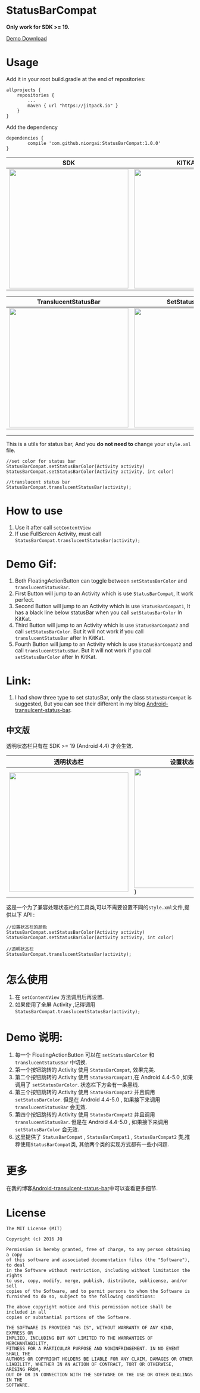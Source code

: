 # StatusBarCompat

**Only work for SDK >= 19.**

[Demo Download](http://fir.im/StatusBarCompat)

# Usage

Add it in your root build.gradle at the end of repositories:

	allprojects {
		repositories {
			...
			maven { url "https://jitpack.io" }
		}
	}
	 
Add the dependency

	dependencies {
	        compile 'com.github.niorgai:StatusBarCompat:1.0.0'
	}

SDK|KITKAT(19)|LOLLIPOP(21)
---|---|---
 |<img src="http://7sbqys.com1.z0.glb.clouddn.com/status_compat_19.gif" width="320x">|<img src="http://7sbqys.com1.z0.glb.clouddn.com/status_compat_21.gif" width="320x">

TranslucentStatusBar|SetStatusBarColor
---|---
<img src="http://7sbqys.com1.z0.glb.clouddn.com/fullScreen.png" width="320x">|<img src="http://7sbqys.com1.z0.glb.clouddn.com/Toolbar.png" width="320x">

 
---

This is a utils for status bar, And you **do not need to** change your `style.xml` file.

	//set color for status bar
	StatusBarCompat.setStatusBarColor(Activity activity)
	StatusBarCompat.setStatusBarColor(Activity activity, int color)
	
	//translucent status bar
	StatusBarCompat.translucentStatusBar(activity);
	
# How to use

1. Use it after call `setContentView` 
2. If use FullScreen Activity, must call `StatusBarCompat.translucentStatusBar(activity);`
	
# Demo Gif:
1. Both FloatingActionButton can toggle between `setStatusBarColor` and `translucentStatusBar`.
1. First Button will jump to an Activity which is use `StatusBarCompat`, It work perfect.
2. Second Button will jump to an Activity which is use `StatusBarCompat1`, It has a black line below statusBar when you call `setStatusBarColor` In KitKat.
3. Third Button will jump to an Activity which is use `StatusBarCompat2` and call `setStatusBarColor`. But it will not work if you call `translucentStatusBar` after In KitKat.
4. Fourth Button will jump to an Activity which is use `StatusBarCompat2` and call `translucentStatusBar`. But it will not work if you call `setStatusBarColor` after In KitKat.

# Link:
1. I had show three type to set statusBar, only the class `StatusBarCompat` is suggested, But you can see their different in my blog [Android-transulcent-status-bar](http://niorgai.github.io/2016/03/20/Android-transulcent-status-bar/).

中文版
---

透明状态栏只有在 SDK >= 19 (Android 4.4) 才会生效.

透明状态栏|设置状态栏的颜色
---|---
<img src="http://7sbqys.com1.z0.glb.clouddn.com/fullScreen.png" width="320x">|<img src="http://7sbqys.com1.z0.glb.clouddn.com/Toolbar.png" width="320x">)
 
这是一个为了兼容处理状态栏的工具类,可以不需要设置不同的`style.xml`文件,提供以下 API :

	//设置状态栏的颜色
	StatusBarCompat.setStatusBarColor(Activity activity)
	StatusBarCompat.setStatusBarColor(Activity activity, int color)
	
	//透明状态栏
	StatusBarCompat.translucentStatusBar(activity);
	
# 怎么使用
1. 在 `setContentView` 方法调用后再设置.
2. 如果使用了全屏 Activity ,记得调用`StatusBarCompat.translucentStatusBar(activity);`

# Demo 说明:
1. 每一个 FloatingActionButton 可以在 `setStatusBarColor` 和 `translucentStatusBar` 中切换.
1. 第一个按钮跳转的 Activity 使用 `StatusBarCompat`, 效果完美.
2. 第二个按钮跳转的 Activity 使用 `StatusBarCompat1`,在 Android 4.4-5.0 ,如果调用了 `setStatusBarColor`. 状态栏下方会有一条黑线. 
3. 第三个按钮跳转的 Activity 使用  `StatusBarCompat2` 并且调用 `setStatusBarColor`. 但是在 Android 4.4-5.0 , 如果接下来调用 `translucentStatusBar` 会无效.
4. 第四个按钮跳转的 Activity 使用  `StatusBarCompat2` 并且调用 `translucentStatusBar`. 但是在 Android 4.4-5.0 , 如果接下来调用 `setStatusBarColor` 会无效.
5. 这里提供了 `StatusBarCompat` , `StatusBarCompat1` , `StatusBarCompat2` 类,推荐使用`StatusBarCompat`类, 其他两个类的实现方式都有一些小问题.

# 更多
在我的博客[Android-transulcent-status-bar](http://niorgai.github.io/2016/03/20/Android-transulcent-status-bar/)中可以查看更多细节.


# License
	
	The MIT License (MIT)
	
	Copyright (c) 2016 JQ
	
	Permission is hereby granted, free of charge, to any person obtaining a copy
	of this software and associated documentation files (the "Software"), to deal
	in the Software without restriction, including without limitation the rights
	to use, copy, modify, merge, publish, distribute, sublicense, and/or sell
	copies of the Software, and to permit persons to whom the Software is
	furnished to do so, subject to the following conditions:
	
	The above copyright notice and this permission notice shall be included in all
	copies or substantial portions of the Software.
	
	THE SOFTWARE IS PROVIDED "AS IS", WITHOUT WARRANTY OF ANY KIND, EXPRESS OR
	IMPLIED, INCLUDING BUT NOT LIMITED TO THE WARRANTIES OF MERCHANTABILITY,
	FITNESS FOR A PARTICULAR PURPOSE AND NONINFRINGEMENT. IN NO EVENT SHALL THE
	AUTHORS OR COPYRIGHT HOLDERS BE LIABLE FOR ANY CLAIM, DAMAGES OR OTHER
	LIABILITY, WHETHER IN AN ACTION OF CONTRACT, TORT OR OTHERWISE, ARISING FROM,
	OUT OF OR IN CONNECTION WITH THE SOFTWARE OR THE USE OR OTHER DEALINGS IN THE
	SOFTWARE.
